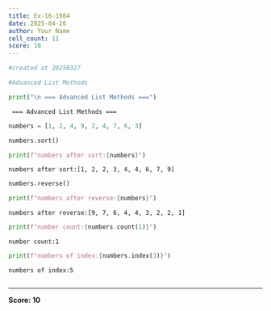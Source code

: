 ```yaml
---
title: Ex-16-1984
date: 2025-04-26
author: Your Name
cell_count: 11
score: 10
---
```


```python
#created at 20250327
```


```python
#Advanced List Methods
```


```python
print("\n === Advanced List Methods ===")
```

    
     === Advanced List Methods ===



```python
numbers = [1, 2, 4, 9, 2, 4, 7, 6, 3]
```


```python
numbers.sort()
```


```python
print(f"numbers after sort:{numbers}")
```

    numbers after sort:[1, 2, 2, 3, 4, 4, 6, 7, 9]



```python
numbers.reverse()
```


```python
print(f"numbers after reverse:{numbers}")
```

    numbers after reverse:[9, 7, 6, 4, 4, 3, 2, 2, 1]



```python
print(f"number count:{numbers.count(1)}")
```

    number count:1



```python
print(f"numbers of index:{numbers.index(3)}")
```

    numbers of index:5



```python

```


---
**Score: 10**